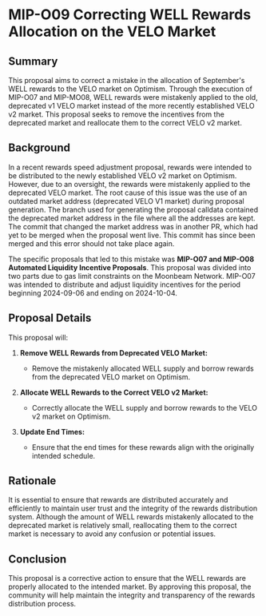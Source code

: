 # MIP-O09 Correcting WELL Rewards Allocation on the VELO Market

## Summary

This proposal aims to correct a mistake in the allocation of September's WELL
rewards to the VELO market on Optimism. Through the execution of MIP-O07 and
MIP-MO08, WELL rewards were mistakenly applied to the old, deprecated v1 VELO
market instead of the more recently established VELO v2 market. This proposal
seeks to remove the incentives from the deprecated market and reallocate them to
the correct VELO v2 market.

## Background

In a recent rewards speed adjustment proposal, rewards were intended to be
distributed to the newly established VELO v2 market on Optimism. However, due to
an oversight, the rewards were mistakenly applied to the deprecated VELO market.
The root cause of this issue was the use of an outdated market address
(deprecated VELO V1 market) during proposal generation. The branch used for
generating the proposal calldata contained the deprecated market address in the
file where all the addresses are kept. The commit that changed the market
address was in another PR, which had yet to be merged when the proposal went
live. This commit has since been merged and this error should not take place
again.

The specific proposals that led to this mistake was **MIP-O07 and MIP-O08
Automated Liquidity Incentive Proposals**. This proposal was divided into two
parts due to gas limit constraints on the Moonbeam Network. MIP-O07 was intended
to distribute and adjust liquidity incentives for the period beginning
2024-09-06 and ending on 2024-10-04.

## Proposal Details

This proposal will:

1. **Remove WELL Rewards from Deprecated VELO Market:**
   - Remove the mistakenly allocated WELL supply and borrow rewards from the
     deprecated VELO market on Optimism.
2. **Allocate WELL Rewards to the Correct VELO v2 Market:**

   - Correctly allocate the WELL supply and borrow rewards to the VELO v2 market
     on Optimism.

3. **Update End Times:**
   - Ensure that the end times for these rewards align with the originally
     intended schedule.

## Rationale

It is essential to ensure that rewards are distributed accurately and
efficiently to maintain user trust and the integrity of the rewards distribution
system. Although the amount of WELL rewards mistakenly allocated to the
deprecated market is relatively small, reallocating them to the correct market
is necessary to avoid any confusion or potential issues.

## Conclusion

This proposal is a corrective action to ensure that the WELL rewards are
properly allocated to the intended market. By approving this proposal, the
community will help maintain the integrity and transparency of the rewards
distribution process.
